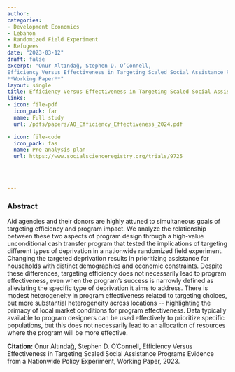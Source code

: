 ```yaml
---
author: 
categories:
- Development Economics
- Lebanon
- Randomized Field Experiment
- Refugees 
date: "2023-03-12"
draft: false
excerpt: "Onur Altındağ, Stephen D. O’Connell,
Efficiency Versus Effectiveness in Targeting Scaled Social Assistance Programs Evidence from a Nationwide Policy Experiment, 
**Working Paper**"
layout: single
title: Efficiency Versus Effectiveness in Targeting Scaled Social Assistance Programs Evidence from a Nationwide Policy Experiment
links:
- icon: file-pdf
  icon_pack: far
  name: Full study  
  url: /pdfs/papers/AO_Efficiency_Effectiveness_2024.pdf

- icon: file-code
  icon_pack: fas
  name: Pre-analysis plan   
  url: https://www.socialscienceregistry.org/trials/9725


  
  
---
```


### Abstract 

Aid agencies and their donors are highly attuned to simultaneous goals of targeting efficiency and program impact. We analyze the relationship between these two aspects of program design through a high-value unconditional cash transfer program that tested the implications of targeting different types of deprivation in a nationwide randomized field experiment. Changing the targeted deprivation results in prioritizing assistance for households with distinct demographics and economic constraints. Despite these differences, targeting efficiency does not necessarily lead to program effectiveness, even when the program’s success is narrowly defined as alleviating the specific type of deprivation it aims to address.  There is modest heterogeneity in program effectiveness related to targeting choices, but more substantial heterogeneity across locations -- highlighting the primacy of local market conditions for program effectiveness.  Data typically available to program designers can be used effectively to prioritize specific populations, but  this does not necessarily lead to an allocation of resources where the program will be more effective. 

**Citation:** Onur Altındağ, Stephen D. O’Connell,
Efficiency Versus Effectiveness in Targeting Scaled Social Assistance Programs Evidence from a Nationwide Policy Experiment,
Working Paper, 2023. 




